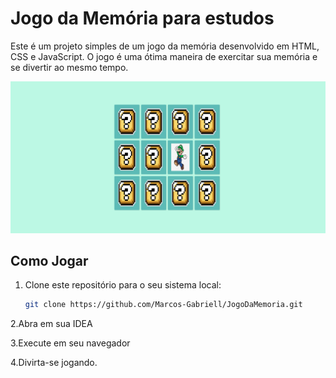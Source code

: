 # Jogo da Memória para estudos 

Este é um projeto simples de um jogo da memória desenvolvido em HTML, CSS e JavaScript. O jogo é uma ótima maneira de exercitar sua memória e se divertir ao mesmo tempo.

![IMG](https://github.com/Marcos-Gabriell/JogoDaMemoria/blob/master/Desktop%20Screenshot%202023.10.08%20-%2020.18.40.36.png) 


## Como Jogar

1. Clone este repositório para o seu sistema local:
   ```sh
   git clone https://github.com/Marcos-Gabriell/JogoDaMemoria.git

2.Abra em sua IDEA

3.Execute em seu navegador

4.Divirta-se jogando.
